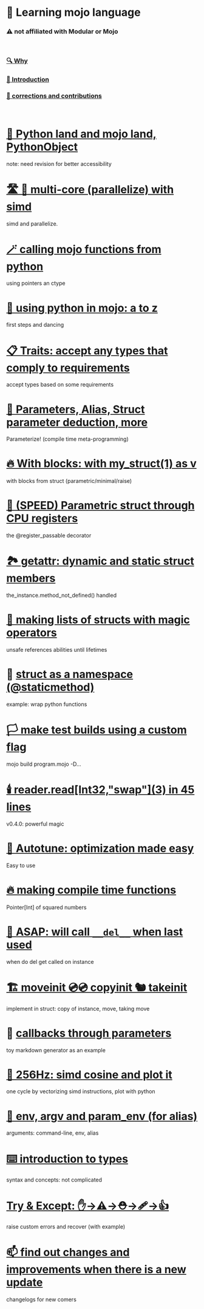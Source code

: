 

# 📖 Learning mojo language
###  ⚠️  not affiliated with Modular or Mojo

&nbsp; 

### [🔍 Why](/why.md) 
### [🔦 Introduction](/introduction.md)
### [🫵 corrections and contributions](/contribute.md)


&nbsp; 
# [🔁 Python land and mojo land, PythonObject](python-world-mojo-world.md) 
note: need revision for better accessibility

# [🛣️ 🚌 multi-core (parallelize) with simd](multi-core-parallelize-with-simd%20.md) 
simd and parallelize.

# [🪄 calling mojo functions from python ](calling-mojo-functions-in-python.md)
using pointers an ctype

# [🐍 using python in mojo: a to z](using-python-in-mojo.md)
first steps and dancing

# [📋 Traits: accept any types that comply to requirements](traits.md)
accept types based on some requirements


# [🧬 Parameters, Alias, Struct parameter deduction, more](parameters-alias-struct-parameter-deduction.md)
Parameterize! (compile time meta-programming) 

# [🔥 With blocks: with my_struct(1) as v ](with-blocks-for-struct-parametric-minimal-raise.md)
with blocks from struct (parametric/minimal/raise)

# [🏃 (SPEED) Parametric struct through CPU registers](parametric-struct-through-cpu-registers.md)
the @register_passable decorator

# [🏞️ getattr: dynamic and static struct members](getattr-dynamic-and-static-struct-members.md)

the_instance.method_not_defined() handled

# [🤹 making lists of structs with magic operators](lists-of-structs-magic-operators-pre-lifetimes.md)
unsafe references abilities until lifetimes

# 🫙 [struct as a namespace (@staticmethod)](struct-as-namespace.md)
example: wrap python functions

# [🏳️ make test builds using a custom flag](make-test-builds-using-a-custom-flag.md)
mojo build program.mojo -D...

# [🕯️ reader.read\[Int32,"swap"\](3) in 45 lines](reader-in-few-lines-with-endian-ness.md)
v0.4.0: powerful magic

# [🔮 Autotune: optimization made easy](autotune-optimize-by-search-and-benchmark.md)
Easy to use

# [🔥 making compile time functions](compile-time-functions.md)
Pointer[Int] of squared numbers

# [🧹 ASAP: will call ```__del__``` when last used](memory-asap-and-destructor-behaviours.md)
when do del get called on instance

# [🏗️ moveinit 💿💿 copyinit 🐿️ takeinit](moveinit-copyinit-takeinit.md)
implement in struct: copy of instance, move, taking move

# 🤙 [callbacks through parameters](callbacks-through-parameters.md)
toy markdown generator as an example

# [🌊 256Hz: simd cosine and plot it](vectorise-simd-cosine.md)
one cycle by vectorizing simd instructions, plot with python

# [🦜 env, argv and param_env (for alias)](env-argv-param_env-for-parameters.md)
arguments: command-line, env, alias

# [⌨️ introduction to types](introduction-to-types.md)
syntax and concepts: not complicated

# [Try & Except: ✋->⚠️->⛑️->🩹->👍 ](try-and-except-errors-handling.md)
raise custom errors and recover (with example)

# [📫 find out changes and improvements when there is a new update](what-have-change-when-there-is-a-new-update.md)
changelogs for new comers


